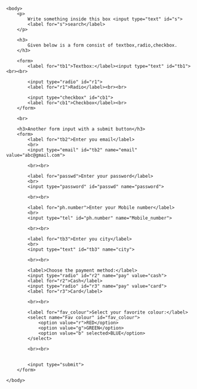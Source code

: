 <html>
    <head>
        <title>
            Starting from forms, inputs
        </title>
    </head>

    <body>
        <p>
            Write something inside this box <input type="text" id="s">
            <label for="s">search</label>
        </p>

        <h3>
            Given below is a form consist of textbox,radio,checkbox.
        </h3>

        <form>
            <label for="tb1">Textbox:</label><input type="text" id="tb1"><br><br>
            
            <input type="radio" id="r1">
            <label for="r1">Radio</label><br><br>

            <input type="checkbox" id="cb1">
            <label for="cb1">Checkbox</label><br>
        </form>
        
        <br>

        <h3>Another form input with a submit button</h3>
        <form>
            <label for="tb2">Enter you email</label>
            <br>
            <input type="email" id="tb2" name="email" value="abc@gmail.com">
            
            <br><br>
            
            <label for="passwd">Enter your password</label>
            <br>
            <input type="password" id="passwd" name="password">
            
            <br><br>

            <label for="ph.number">Enter your Mobile number</label>
            <br>
            <input type="tel" id="ph.number" name="Mobile_number">
            
            <br><br>
            
            <label for="tb3">Enter you city</label>
            <br>
            <input type="text" id="tb3" name="city">
            
            <br><br>

            <label>Choose the payment method:</label>
            <input type="radio" id="r2" name="pay" value="cash">
            <label for="r2">Cash</label>
            <input type="radio" id="r3" name="pay" value="card">
            <label for="r3">Card</label>

            <br><br>

            <label for="fav_colour">Select your favorite colour:</label>
            <select name="Fav colour" id="fav_colour">
                <option value="r">RED</option>
                <option value="g">GREEN</option>
                <option value="b" selected>BLUE</option>
            </select>

            <br><br>
            

            <input type="submit">
        </form>

    </body>
</html>
